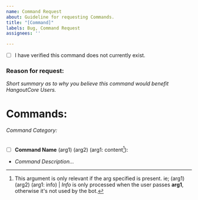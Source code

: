 ```yaml
---
name: Command Request
about: Guideline for requesting Commands.
title: "[Command]"
labels: Bug, Command Request
assignees: ''

---
```


- [ ] I have verified this command does not currently exist.
### Reason for request:
*Short summary as to why you believe this command would benefit HangoutCore Users.*

# Commands:
###### Command Category:
- [ ] **Command Name** (arg1) (arg2) (arg1: content[^argdependant]):
- *Command Description...*

[^argdependant]:
    This argument is only relevant if the arg specified is present.
    ie; (arg1) (arg2) (arg1: info) | *Info* is only processed when the user passes **arg1**, otherwise it's not used by the bot.
